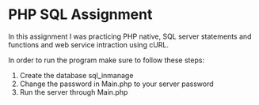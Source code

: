 # PHP SQL Assignment
In this assignment I was practicing PHP native, SQL server statements and functions and web service intraction using cURL.

In order to run the program make sure to follow these steps:
1. Create the database sql_inmanage
2. Change the password in Main.php to your server password
3. Run the server through Main.php
